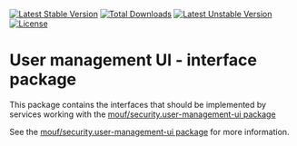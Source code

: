 [![Latest Stable Version](https://poser.pugx.org/mouf/security.user-management-ui-interface/v/stable)](https://packagist.org/packages/mouf/security.user-management-ui-interface)
[![Total Downloads](https://poser.pugx.org/mouf/security.user-management-ui-interface/downloads)](https://packagist.org/packages/mouf/security.user-management-ui-interface)
[![Latest Unstable Version](https://poser.pugx.org/mouf/security.user-management-ui-interface/v/unstable)](https://packagist.org/packages/mouf/security.user-management-ui-interface)
[![License](https://poser.pugx.org/mouf/security.user-management-ui-interface/license)](https://packagist.org/packages/mouf/security.user-management-ui-interface)

User management UI - interface package
======================================

This package contains the interfaces that should be implemented by services working with the [mouf/security.user-management-ui package](http://mouf-php.com/packages/mouf/security.user-management-ui)

See the [mouf/security.user-management-ui package](http://mouf-php.com/packages/mouf/security.user-management-ui) for more information.